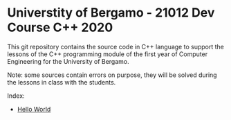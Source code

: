 # Universtity of Bergamo - 21012 Dev Course C++ 2020

This git repository contains the source code in C++ language to support the lessons of the C++ programming module of the first year of Computer Engineering for the University of Bergamo.

Note: some sources contain errors on purpose, they will be solved during the lessons in class with the students.

Index:
- [Hello World](https://github.com/mauropelucchi/unibg_dev_course_2020/blob/main/hello_world.cpp)
